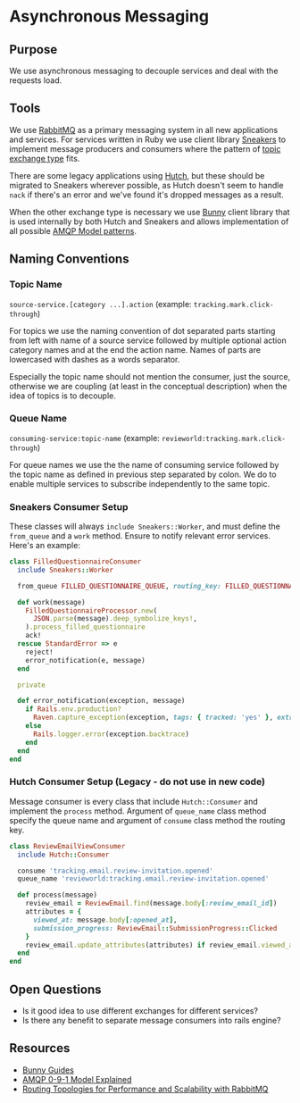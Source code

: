 # Asynchronous Messaging

## Purpose

We use asynchronous messaging to decouple services and deal with the requests load.

## Tools

We use [RabbitMQ](http://www.rabbitmq.com/) as a primary messaging system in all new applications and services. For services written in Ruby we use client library [Sneakers](https://github.com/jondot/sneakers) to implement message producers and consumers where the pattern of [topic exchange type](https://www.rabbitmq.com/tutorials/amqp-concepts.html#exchange-topic) fits.

There are some legacy applications using [Hutch](https://github.com/gocardless/hutch), but these should be migrated to Sneakers wherever possible, as Hutch doesn't seem to handle `nack` if there's an error and we've found it's dropped messages as a result.

When the other exchange type is necessary we use [Bunny](https://github.com/ruby-amqp/bunny) client library that is used internally by both Hutch and Sneakers and allows implementation of all possible [AMQP Model patterns](https://www.rabbitmq.com/tutorials/amqp-concepts.html).


## Naming Conventions

### Topic Name

`source-service.[category ...].action` (example: `tracking.mark.click-through`)

For topics we use the naming convention of dot separated parts starting from left with name of a source service followed by multiple optional action category names and at the end the action name.
Names of parts are lowercased with dashes as a words separator.

Especially the topic name should not mention the consumer, just the source, otherwise we are coupling (at least in the conceptual description) when the idea of topics is to decouple.

### Queue Name

`consuming-service:topic-name` (example: `revieworld:tracking.mark.click-through`)

For queue names we use the the name of consuming service followed by the topic name as defined in previous step separated by colon. We do to enable multiple services to subscribe independently to the same topic.

### Sneakers Consumer Setup

These classes will always `include Sneakers::Worker`, and must define the `from_queue` and a `work` method.  Ensure to notify relevant error services.  Here's an example:

```ruby
class FilledQuestionnaireConsumer
  include Sneakers::Worker

  from_queue FILLED_QUESTIONNAIRE_QUEUE, routing_key: FILLED_QUESTIONNAIRE_QUEUE_ROUTING_KEY

  def work(message)
    FilledQuestionnaireProcessor.new(
      JSON.parse(message).deep_symbolize_keys!,
    ).process_filled_questionnaire
    ack!
  rescue StandardError => e
    reject!
    error_notification(e, message)
  end

  private

  def error_notification(exception, message)
    if Rails.env.production?
      Raven.capture_exception(exception, tags: { tracked: 'yes' }, extra: { message: message.to_json })
    else
      Rails.logger.error(exception.backtrace)
    end
  end
end
```

### Hutch Consumer Setup (Legacy - do not use in new code)

Message consumer is every class that include `Hutch::Consumer` and implement the `process` method. Argument of `queue_name` class method specify the queue name and argument of `consume` class method the routing key.


```Ruby
class ReviewEmailViewConsumer
  include Hutch::Consumer

  consume 'tracking.email.review-invitation.opened'
  queue_name 'revieworld:tracking.email.review-invitation.opened'

  def process(message)
    review_email = ReviewEmail.find(message.body[:review_email_id])
    attributes = {
      viewed_at: message.body[:opened_at],
      submission_progress: ReviewEmail::SubmissionProgress::Clicked
    }
    review_email.update_attributes(attributes) if review_email.viewed_at.nil?
  end
end
```

## Open Questions

- Is it good idea to use different exchanges for different services?
- Is there any benefit to separate message consumers into rails engine?

## Resources
- [Bunny Guides](http://rubybunny.info/articles/guides.html)
- [AMQP 0-9-1 Model Explained](https://www.rabbitmq.com/tutorials/amqp-concepts.html)
- [Routing Topologies for Performance and Scalability with RabbitMQ](http://spring.io/blog/2011/04/01/routing-topologies-for-performance-and-scalability-with-rabbitmq/)
